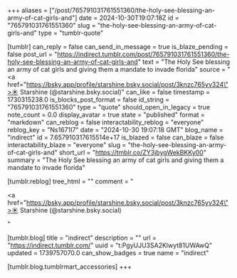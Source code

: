 +++
aliases = ["/post/765791031761551360/the-holy-see-blessing-an-army-of-cat-girls-and"]
date = 2024-10-30T19:07:18Z
id = "765791031761551360"
slug = "the-holy-see-blessing-an-army-of-cat-girls-and"
type = "tumblr-quote"

[tumblr]
can_reply = false
can_send_in_message = true
is_blaze_pending = false
post_url = "https://indirect.tumblr.com/post/765791031761551360/the-holy-see-blessing-an-army-of-cat-girls-and"
text = "The Holy See blessing an army of cat girls and giving them a mandate to invade florida"
source = "<a href=\"https://bsky.app/profile/starshine.bsky.social/post/3knzc765yv324\">☀️ Starshine (@starshine.bsky.social)</a>"
can_like = false
timestamp = 1730315238.0
is_blocks_post_format = false
id_string = "765791031761551360"
type = "quote"
should_open_in_legacy = true
note_count = 0.0
display_avatar = true
state = "published"
format = "markdown"
can_reblog = false
interactability_reblog = "everyone"
reblog_key = "Ns1671I7"
date = "2024-10-30 19:07:18 GMT"
blog_name = "indirect"
id = 7.657910317615514e+17
is_blazed = false
can_blaze = false
interactability_blaze = "everyone"
slug = "the-holy-see-blessing-an-army-of-cat-girls-and"
short_url = "https://tmblr.co/ZY3jbygWekBKKy00"
summary = "The Holy See blessing an army of cat girls and giving them a mandate to invade florida"

[tumblr.reblog]
tree_html = ""
comment = "<p><a href=\"https://bsky.app/profile/starshine.bsky.social/post/3knzc765yv324\">☀️ Starshine (@starshine.bsky.social)</a></p>"

[tumblr.blog]
title = "indirect"
description = ""
url = "https://indirect.tumblr.com/"
uuid = "t:PgyUJU3SA2Klwyt81UWAwQ"
updated = 1739757070.0
can_show_badges = true
name = "indirect"

[tumblr.blog.tumblrmart_accessories]
+++
